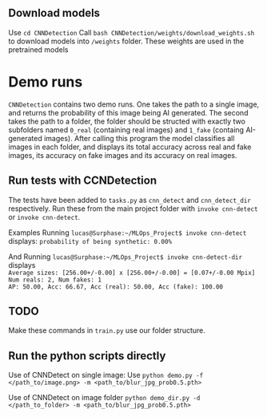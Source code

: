 ## Download models
Use `cd CNNDetection`
Call `bash CNNDetection/weights/download_weights.sh` to download models into `/weights` folder. These weights are used in the pretrained models

# Demo runs
`CNNDetection` contains two demo runs. One takes the path to a single image, and returns the probability of this image being AI generated. The second takes the path to a folder, the folder should be structed with exactly two subfolders named `0_real` (containing real images) and `1_fake` (containg AI-generated images). After calling this program the model classifies all images in each folder, and displays its total accuracy across real and fake images, its accuracy on fake images and its accuracy on real images.

## Run tests with CCNDetection
The tests have been added to `tasks.py` as `cnn_detect` and `cnn_detect_dir` respectively. Run these from the main project folder with `invoke cnn-detect` or  `invoke cnn-detect`.

Examples
Running
`lucas@Surphase:~/MLOps_Project$ invoke cnn-detect` displays:
`probability of being synthetic: 0.00%`

And Running
`lucas@Surphase:~/MLOps_Project$ invoke cnn-detect-dir`
displays \
`Average sizes: [256.00+/-0.00] x [256.00+/-0.00] = [0.07+/-0.00 Mpix]`\
`Num reals: 2, Num fakes: 1`\
`AP: 50.00, Acc: 66.67, Acc (real): 50.00, Acc (fake): 100.00`

## TODO
Make these commands in `train.py` use our folder structure.

## Run the python scripts directly
Use of CNNDetect on single image:
Use `python demo.py -f </path_to/image.png> -m <path_to/blur_jpg_prob0.5.pth>`

Use of CNNDetect on image folder
`python demo_dir.py -d </path_to_folder> -m <path_to/blur_jpg_prob0.5.pth>`
